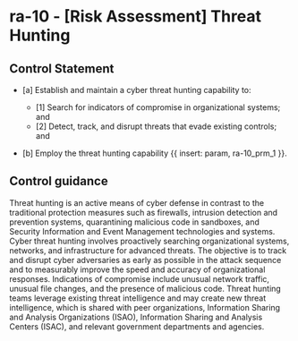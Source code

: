 # ra-10 - \[Risk Assessment\] Threat Hunting

## Control Statement

- \[a\] Establish and maintain a cyber threat hunting capability to:

  - \[1\] Search for indicators of compromise in organizational systems; and
  - \[2\] Detect, track, and disrupt threats that evade existing controls; and

- \[b\] Employ the threat hunting capability {{ insert: param, ra-10_prm_1 }}.

## Control guidance

Threat hunting is an active means of cyber defense in contrast to the traditional protection measures such as firewalls, intrusion detection and prevention systems, quarantining malicious code in sandboxes, and Security Information and Event Management technologies and systems. Cyber threat hunting involves proactively searching organizational systems, networks, and infrastructure for advanced threats. The objective is to track and disrupt cyber adversaries as early as possible in the attack sequence and to measurably improve the speed and accuracy of organizational responses. Indications of compromise include unusual network traffic, unusual file changes, and the presence of malicious code. Threat hunting teams leverage existing threat intelligence and may create new threat intelligence, which is shared with peer organizations, Information Sharing and Analysis Organizations (ISAO), Information Sharing and Analysis Centers (ISAC), and relevant government departments and agencies.
